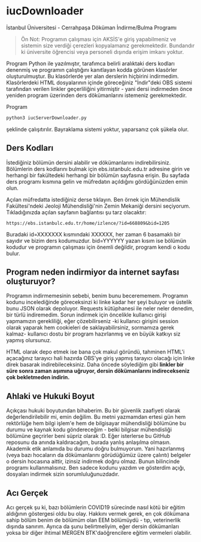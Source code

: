 # iucDownloader
İstanbul Üniversitesi - Cerrahpaşa Döküman İndirme/Bulma Programı

> Ön Not: Programın çalışması için AKSİS'e giriş yapabilmeniz ve sistemin size verdiği çerezleri kopyalamanız gerekmektedir. Bundandır ki üniversite öğrencisi veya personeli dışında erişim imkanı yoktur.

Program Python ile yazılmıştır, tarafımca belirli aralıktaki ders kodları denenmiş ve programın çalıştığını kanıtlayan kodda görünen klasörler oluşturulmuştur. Bu klasörlerde yer alan derslerin hiçbirini indirmedim. Klasörlerdeki HTML dosyalarının içinde göreceğiniz "İndir"deki OBS sistemi tarafından verilen linkler geçerliliğini yitirmiştir - yani dersi indirmeden önce yeniden program üzerinden
ders dökümanlarını istemeniz gerekmektedir.

Program 
```bash
python3 iucServerDownloader.py
```
şeklinde çalışıtırılır. Bayraklama sistemi yoktur, yaparsanız çok şükela olur.

## Ders Kodları
İstediğiniz bölümün dersini alabilir ve dökümanlarını indirebilirsiniz. Bölümlerin ders kodlarını bulmak için ebs.istanbulc.edu.tr adresine girin ve herhangi bir
fakültedeki herhangi bir bölümün sayfasına erişin. Bu sayfada ders programı kısmına gelin ve müfredatın açıldığını gördüğünüzden emin olun.

Açılan müfredatta istediğiniz derse tıklayın. Ben örnek için Mühendislik Fakültesi'ndeki Jeoloji Mühendisliği'nin Zemin Mekaniği dersini seçiyorum. Tıkladığınızda
açılan sayfanın bağlantısı şu tarz olacaktır:
```
https://ebs.istanbulc.edu.tr/home/izlence/?id=668809&bid=1205
```
Buradaki id=XXXXXXX kısmındaki XXXXXX, her zaman 6 basamaklı bir sayıdır ve bizim ders kodumuzdur. bid=YYYYYY yazan kısım ise bölümün kodudur ve programın çalışması
için önemli değildir, program kendi o kodu bulur.

## Program neden indirmiyor da internet sayfası oluşturuyor?
Programın indirmemesinin sebebi, benim bunu becerememem. Programın kodunu incelediğinde göreceksinzi ki linke kadar her şeyi buluyor ve üstelik bunu JSON olarak
depoluyor. Requests kütüphanesi ile neler neler denedim, bir türlü indiremedim. Sorun indirmek için öncelikle kullanıcı girişi yapmamızın gerekliliği, eğer 
çözebilirseniz -ki kullanıcı girişini session olarak yaparak hem cookieleri de saklayabilirsiniz, sormamıza gerek kalmaz- kullanıcı dostu bir program hazırlanmış
ve en büyük katkıyı siz yapmış olursunuz.

HTML olarak depo etmek ise bana çok makul göründü, tahminen HTML'i açacağınız tarayıcı hali hazırda OBS'ye giriş yapmış tarayıcı olacağı için linke direk basarak
indirebileceksiniz. Daha öncede söylediğim gibi **linkler bir süre sonra zaman aşımına uğruyor, dersin dökümanlarını indirecekseniz çok bekletmeden indirin.**

## Ahlaki ve Hukuki Boyut
Açıkçası hukuki boyutundan bihaberim. Bu bir güvenlik zaafiyeti olarak değerlendirilebilir mi, emin değilim. Bu metni yazmamdan ertesi gün hem rektörlüğe hem bilgi işlem'e hem de bilgisayar mühendisliği bölümüne bu durumu ve kaynak kodu göndereceğim - belki bilgisar mühendisliği bölümüne geçrirler beni süpriz olarak :D. 
Eğer isterlerse bu GitHub reposunu da anında kaldıracağım, burada yanlış anlaşılma olmasın. Akademik etik anlamıda bu durumu doğru bulmuyorum. Yani hazırlanmış (veya bazı hocaların da dökümanlarını görüdüğümüz üzere çalıntı) belgeler o dersin hocasına aittir, izinsiz indirmek doğru olmaz. Bunun bilincinde programı 
kullanmalısınız. Ben sadece kodunu yazdım ve gösterdim açığı, dosyaları indirmek sizin sorumluluğunuzdadır.

## Acı Gerçek
Acı gerçek şu ki, bazı bölümlerin COVID19 sürecinde nasıl kötü bir eğitim aldığının göstergesi oldu bu olay. Hakkını vermek gerek, en çok dökümana sahip bölüm
benim de bölümüm olan EEM bölümüydü - tıp, veterinerlik dışında sanırım. Ayrıca da şunu belirtmeliyim, eğer dersin dökümanları yoksa bir diğer ihtimal MERGEN BTK'daöğrencilere eğitim vermeleri olabilir.
